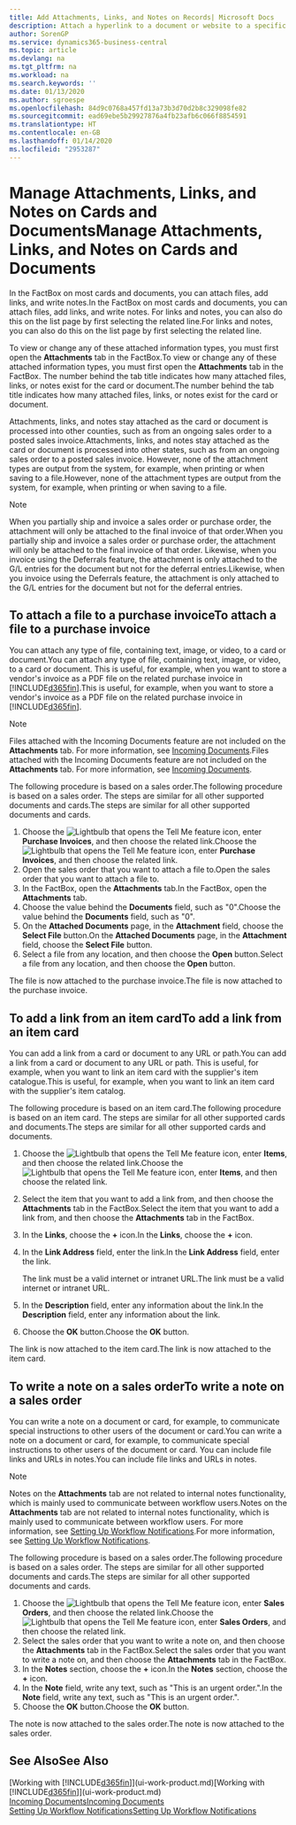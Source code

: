 ```yaml
---
title: Add Attachments, Links, and Notes on Records| Microsoft Docs
description: Attach a hyperlink to a document or website to a specific record, such as a customer or document.
author: SorenGP
ms.service: dynamics365-business-central
ms.topic: article
ms.devlang: na
ms.tgt_pltfrm: na
ms.workload: na
ms.search.keywords: ''
ms.date: 01/13/2020
ms.author: sgroespe
ms.openlocfilehash: 84d9c0768a457fd13a73b3d70d2b8c329098fe82
ms.sourcegitcommit: ead69ebe5b29927876a4fb23afb6c066f8854591
ms.translationtype: HT
ms.contentlocale: en-GB
ms.lasthandoff: 01/14/2020
ms.locfileid: "2953287"
---
```

# <a name="manage-attachments-links-and-notes-on-cards-and-documents"></a><span data-ttu-id="9622a-103">Manage Attachments, Links, and Notes on Cards and Documents</span><span class="sxs-lookup"><span data-stu-id="9622a-103">Manage Attachments, Links, and Notes on Cards and Documents</span></span>

<span data-ttu-id="9622a-104">In the FactBox on most cards and documents, you can attach files, add links, and write notes.</span><span class="sxs-lookup"><span data-stu-id="9622a-104">In the FactBox on most cards and documents, you can attach files, add links, and write notes.</span></span> <span data-ttu-id="9622a-105">For links and notes, you can also do this on the list page by first selecting the related line.</span><span class="sxs-lookup"><span data-stu-id="9622a-105">For links and notes, you can also do this on the list page by first selecting the related line.</span></span>

<span data-ttu-id="9622a-106">To view or change any of these attached information types, you must first open the **Attachments** tab in the FactBox.</span><span class="sxs-lookup"><span data-stu-id="9622a-106">To view or change any of these attached information types, you must first open the **Attachments** tab in the FactBox.</span></span> <span data-ttu-id="9622a-107">The number behind the tab title indicates how many attached files, links, or notes exist for the card or document.</span><span class="sxs-lookup"><span data-stu-id="9622a-107">The number behind the tab title indicates how many attached files, links, or notes exist for the card or document.</span></span>

<span data-ttu-id="9622a-108">Attachments, links, and notes stay attached as the card or document is processed into other counties, such as from an ongoing sales order to a posted sales invoice.</span><span class="sxs-lookup"><span data-stu-id="9622a-108">Attachments, links, and notes stay attached as the card or document is processed into other states, such as from an ongoing sales order to a posted sales invoice.</span></span> <span data-ttu-id="9622a-109">However, none of the attachment types are output from the system, for example, when printing or when saving to a file.</span><span class="sxs-lookup"><span data-stu-id="9622a-109">However, none of the attachment types are output from the system, for example, when printing or when saving to a file.</span></span>

> [!NOTE]
> <span data-ttu-id="9622a-110">When you partially ship and invoice a sales order or purchase order, the attachment will only be attached to the final invoice of that order.</span><span class="sxs-lookup"><span data-stu-id="9622a-110">When you partially ship and invoice a sales order or purchase order, the attachment will only be attached to the final invoice of that order.</span></span> <span data-ttu-id="9622a-111">Likewise, when you invoice using the Deferrals feature, the attachment is only attached to the G/L entries for the document but not for the deferral entries.</span><span class="sxs-lookup"><span data-stu-id="9622a-111">Likewise, when you invoice using the Deferrals feature, the attachment is only attached to the G/L entries for the document but not for the deferral entries.</span></span>

## <a name="to-attach-a-file-to-a-purchase-invoice"></a><span data-ttu-id="9622a-112">To attach a file to a purchase invoice</span><span class="sxs-lookup"><span data-stu-id="9622a-112">To attach a file to a purchase invoice</span></span>
<span data-ttu-id="9622a-113">You can attach any type of file, containing text, image, or video, to a card or document.</span><span class="sxs-lookup"><span data-stu-id="9622a-113">You can attach any type of file, containing text, image, or video, to a card or document.</span></span> <span data-ttu-id="9622a-114">This is useful, for example, when you want to store a vendor's invoice as a PDF file on the related purchase invoice in [!INCLUDE[d365fin](includes/d365fin_md.md)].</span><span class="sxs-lookup"><span data-stu-id="9622a-114">This is useful, for example, when you want to store a vendor's invoice as a PDF file on the related purchase invoice in [!INCLUDE[d365fin](includes/d365fin_md.md)].</span></span>

> [!NOTE]
> <span data-ttu-id="9622a-115">Files attached with the Incoming Documents feature are not included on the **Attachments** tab. For more information, see [Incoming Documents](across-income-documents.md).</span><span class="sxs-lookup"><span data-stu-id="9622a-115">Files attached with the Incoming Documents feature are not included on the **Attachments** tab. For more information, see [Incoming Documents](across-income-documents.md).</span></span>

<span data-ttu-id="9622a-116">The following procedure is based on a sales order.</span><span class="sxs-lookup"><span data-stu-id="9622a-116">The following procedure is based on a sales order.</span></span> <span data-ttu-id="9622a-117">The steps are similar for all other supported documents and cards.</span><span class="sxs-lookup"><span data-stu-id="9622a-117">The steps are similar for all other supported documents and cards.</span></span>

1. <span data-ttu-id="9622a-118">Choose the ![Lightbulb that opens the Tell Me feature](media/ui-search/search_small.png "Tell me what you want to do") icon, enter **Purchase Invoices**, and then choose the related link.</span><span class="sxs-lookup"><span data-stu-id="9622a-118">Choose the ![Lightbulb that opens the Tell Me feature](media/ui-search/search_small.png "Tell me what you want to do") icon, enter **Purchase Invoices**, and then choose the related link.</span></span>
2. <span data-ttu-id="9622a-119">Open the sales order that you want to attach a file to.</span><span class="sxs-lookup"><span data-stu-id="9622a-119">Open the sales order that you want to attach a file to.</span></span>
3. <span data-ttu-id="9622a-120">In the FactBox, open the **Attachments** tab.</span><span class="sxs-lookup"><span data-stu-id="9622a-120">In the FactBox, open the **Attachments** tab.</span></span>
4. <span data-ttu-id="9622a-121">Choose the value behind the **Documents** field, such as "0".</span><span class="sxs-lookup"><span data-stu-id="9622a-121">Choose the value behind the **Documents** field, such as "0".</span></span>
5. <span data-ttu-id="9622a-122">On the **Attached Documents** page, in the **Attachment** field, choose the **Select File** button.</span><span class="sxs-lookup"><span data-stu-id="9622a-122">On the **Attached Documents** page, in the **Attachment** field, choose the **Select File** button.</span></span>
5. <span data-ttu-id="9622a-123">Select a file from any location, and then choose the **Open** button.</span><span class="sxs-lookup"><span data-stu-id="9622a-123">Select a file from any location, and then choose the **Open** button.</span></span>

<span data-ttu-id="9622a-124">The file is now attached to the purchase invoice.</span><span class="sxs-lookup"><span data-stu-id="9622a-124">The file is now attached to the purchase invoice.</span></span>

## <a name="to-add-a-link-from-an-item-card"></a><span data-ttu-id="9622a-125">To add a link from an item card</span><span class="sxs-lookup"><span data-stu-id="9622a-125">To add a link from an item card</span></span>
<span data-ttu-id="9622a-126">You can add a link from a card or document to any URL or path.</span><span class="sxs-lookup"><span data-stu-id="9622a-126">You can add a link from a card or document to any URL or path.</span></span> <span data-ttu-id="9622a-127">This is useful, for example, when you want to link an item card with the supplier's item catalogue.</span><span class="sxs-lookup"><span data-stu-id="9622a-127">This is useful, for example, when you want to link an item card with the supplier's item catalog.</span></span>

<span data-ttu-id="9622a-128">The following procedure is based on an item card.</span><span class="sxs-lookup"><span data-stu-id="9622a-128">The following procedure is based on an item card.</span></span> <span data-ttu-id="9622a-129">The steps are similar for all other supported cards and documents.</span><span class="sxs-lookup"><span data-stu-id="9622a-129">The steps are similar for all other supported cards and documents.</span></span>

1. <span data-ttu-id="9622a-130">Choose the ![Lightbulb that opens the Tell Me feature](media/ui-search/search_small.png "Tell me what you want to do") icon, enter **Items**, and then choose the related link.</span><span class="sxs-lookup"><span data-stu-id="9622a-130">Choose the ![Lightbulb that opens the Tell Me feature](media/ui-search/search_small.png "Tell me what you want to do") icon, enter **Items**, and then choose the related link.</span></span>
2. <span data-ttu-id="9622a-131">Select the item that you want to add a link from, and then choose the **Attachments** tab in the FactBox.</span><span class="sxs-lookup"><span data-stu-id="9622a-131">Select the item that you want to add a link from, and then choose the **Attachments** tab in the FactBox.</span></span>
3. <span data-ttu-id="9622a-132">In the **Links**, choose the **+** icon.</span><span class="sxs-lookup"><span data-stu-id="9622a-132">In the **Links**, choose the **+** icon.</span></span>
4. <span data-ttu-id="9622a-133">In the **Link Address** field, enter the link.</span><span class="sxs-lookup"><span data-stu-id="9622a-133">In the **Link Address** field, enter the link.</span></span>

    <span data-ttu-id="9622a-134">The link must be a valid internet or intranet URL.</span><span class="sxs-lookup"><span data-stu-id="9622a-134">The link must be a valid internet or intranet URL.</span></span>

5. <span data-ttu-id="9622a-135">In the **Description** field, enter any information about the link.</span><span class="sxs-lookup"><span data-stu-id="9622a-135">In the **Description** field, enter any information about the link.</span></span>  
6. <span data-ttu-id="9622a-136">Choose the **OK** button.</span><span class="sxs-lookup"><span data-stu-id="9622a-136">Choose the **OK** button.</span></span>

<span data-ttu-id="9622a-137">The link is now attached to the item card.</span><span class="sxs-lookup"><span data-stu-id="9622a-137">The link is now attached to the item card.</span></span>  

## <a name="to-write-a-note-on-a-sales-order"></a><span data-ttu-id="9622a-138">To write a note on a sales order</span><span class="sxs-lookup"><span data-stu-id="9622a-138">To write a note on a sales order</span></span>
<span data-ttu-id="9622a-139">You can write a note on a document or card, for example, to communicate special instructions to other users of the document or card.</span><span class="sxs-lookup"><span data-stu-id="9622a-139">You can write a note on a document or card, for example, to communicate special instructions to other users of the document or card.</span></span> <span data-ttu-id="9622a-140">You can include file links and URLs in notes.</span><span class="sxs-lookup"><span data-stu-id="9622a-140">You can include file links and URLs in notes.</span></span>

> [!NOTE]
> <span data-ttu-id="9622a-141">Notes on the **Attachments** tab are not related to internal notes functionality, which is mainly used to communicate between workflow users.</span><span class="sxs-lookup"><span data-stu-id="9622a-141">Notes on the **Attachments** tab are not related to internal notes functionality, which is mainly used to communicate between workflow users.</span></span> <span data-ttu-id="9622a-142">For more information, see [Setting Up Workflow Notifications](across-setting-up-workflow-notifications.md).</span><span class="sxs-lookup"><span data-stu-id="9622a-142">For more information, see [Setting Up Workflow Notifications](across-setting-up-workflow-notifications.md).</span></span>

<span data-ttu-id="9622a-143">The following procedure is based on a sales order.</span><span class="sxs-lookup"><span data-stu-id="9622a-143">The following procedure is based on a sales order.</span></span> <span data-ttu-id="9622a-144">The steps are similar for all other supported documents and cards.</span><span class="sxs-lookup"><span data-stu-id="9622a-144">The steps are similar for all other supported documents and cards.</span></span>

1. <span data-ttu-id="9622a-145">Choose the ![Lightbulb that opens the Tell Me feature](media/ui-search/search_small.png "Tell me what you want to do") icon, enter **Sales Orders**, and then choose the related link.</span><span class="sxs-lookup"><span data-stu-id="9622a-145">Choose the ![Lightbulb that opens the Tell Me feature](media/ui-search/search_small.png "Tell me what you want to do") icon, enter **Sales Orders**, and then choose the related link.</span></span>
2. <span data-ttu-id="9622a-146">Select the sales order that you want to write a note on, and then choose the **Attachments** tab in the FactBox.</span><span class="sxs-lookup"><span data-stu-id="9622a-146">Select the sales order that you want to write a note on, and then choose the **Attachments** tab in the FactBox.</span></span>
3. <span data-ttu-id="9622a-147">In the **Notes** section, choose the **+** icon.</span><span class="sxs-lookup"><span data-stu-id="9622a-147">In the **Notes** section, choose the **+** icon.</span></span>
4. <span data-ttu-id="9622a-148">In the **Note** field, write any text, such as "This is an urgent order.".</span><span class="sxs-lookup"><span data-stu-id="9622a-148">In the **Note** field, write any text, such as "This is an urgent order.".</span></span>
5. <span data-ttu-id="9622a-149">Choose the **OK** button.</span><span class="sxs-lookup"><span data-stu-id="9622a-149">Choose the **OK** button.</span></span>

<span data-ttu-id="9622a-150">The note is now attached to the sales order.</span><span class="sxs-lookup"><span data-stu-id="9622a-150">The note is now attached to the sales order.</span></span>

## <a name="see-also"></a><span data-ttu-id="9622a-151">See Also</span><span class="sxs-lookup"><span data-stu-id="9622a-151">See Also</span></span>  
<span data-ttu-id="9622a-152">[Working with [!INCLUDE[d365fin](includes/d365fin_md.md)]](ui-work-product.md)</span><span class="sxs-lookup"><span data-stu-id="9622a-152">[Working with [!INCLUDE[d365fin](includes/d365fin_md.md)]](ui-work-product.md)</span></span>  
[<span data-ttu-id="9622a-153">Incoming Documents</span><span class="sxs-lookup"><span data-stu-id="9622a-153">Incoming Documents</span></span>](across-income-documents.md)  
[<span data-ttu-id="9622a-154">Setting Up Workflow Notifications</span><span class="sxs-lookup"><span data-stu-id="9622a-154">Setting Up Workflow Notifications</span></span>](across-setting-up-workflow-notifications.md)  
